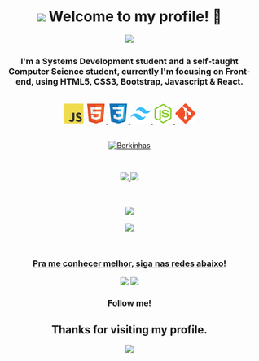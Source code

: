 <h1 align="center">
 <img src="https://media.giphy.com/media/hvRJCLFzcasrR4ia7z/giphy.gif" width="28">
 Welcome to my profile! 👾
</h1>
<p align="center">
 <img src="https://infographicnow.com/wp-content/uploads/2021/02/pixel-art-gif-Captivating-Pixel-Art-Scenes.gif"/>
</p>

<h3 align="center">
  I'm a Systems Development student and a self-taught Computer Science student, currently I'm focusing on Front-end, using HTML5, CSS3, Bootstrap, Javascript & React.
</h3>
  
<div align="center" style="display: inline_block"><br>
  <img src="https://raw.githubusercontent.com/devicons/devicon/master/icons/javascript/javascript-original.svg" alt="Stack" width="40" height="40"/>
</a><a href="#" target="_blank" rel="noreferrer">
  <img src="https://raw.githubusercontent.com/devicons/devicon/master/icons/html5/html5-original.svg" alt="Stack" width="40" height="40"/>
</a><a href="#" target="_blank" rel="noreferrer">
  <img src="https://raw.githubusercontent.com/devicons/devicon/master/icons/css3/css3-original.svg" alt="Stack" width="40" height="40"/>
</a><a href="#" target="_blank" rel="noreferrer">
 <img src="https://raw.githubusercontent.com/devicons/devicon/master/icons/tailwindcss/tailwindcss-plain.svg" alt="Stack" width="40" height="40"/>
</a><a href="#" target="_blank" rel="noreferrer">
  <img src="https://raw.githubusercontent.com/devicons/devicon/master/icons/nodejs/nodejs-original.svg" alt="Stack" width="40" height="40"/>
 </a><a href="#" target="_blank" rel="noreferrer">
 <img src="https://raw.githubusercontent.com/devicons/devicon/master/icons/git/git-original.svg" alt="Stack" width="40" height="40"/>
</a><a href="#" target="_blank" rel="noreferrer">
</div><br/>

 
 <p align="center"> <img src="https://komarev.com/ghpvc/?username=Berkinhas1&label=Profile%20views&color=0e75b6&style=flat" alt="Berkinhas" /> </p>
<br/>
   
<p align="center">
  <img src = "https://github-readme-stats.vercel.app/api/top-langs/?username=Berkinhas&layout=compact&theme=tokyonight"> 
 
 <img src = "https://github-readme-stats.vercel.app/api?username=Berkinhas&theme=tokyonight&show_icons=true">
   
<p align = "center">
  <br><br>
    <img src = "https://github-readme-streak-stats.herokuapp.com?user=Berkinhas&theme=tokyonight&hide_border=true&include_all_commits=true&line_height=27">
</p>
 
 <p align="center" style="margin-bottom: 10px;">
    <img src="https://github-profile-trophy.vercel.app?username=Berkinhas&column=7&theme=tokyonight&hide_border=true&include_all_commits=true&line_height=20"/>
</p>
 
 <br>
 <h3 align="center">
  Pra me conhecer melhor, siga nas redes abaixo!
</h3> 
 
 <div align="center"> 
    <a href="https://www.instagram.com/ggmatheus.js/" target="_blank"><img src="https://img.shields.io/badge/-Instagram-%23E4405F?style=for-the-badge&logo=instagram&logoColor=white" target="_blank"></a>
    <a href="https://www.linkedin.com/in/matheus-jard/" target="_blank"><img src="https://img.shields.io/badge/-LinkedIn-%230077B5?style=for-the-badge&logo=linkedin&logoColor=white" target="_blank"></a> 
 <h3 align="center">
  Follow me!
 </h3> 
 
 
 
 
</div>
<h2 align="center"> Thanks for visiting my profile. </h2>
<p align="center">
  <img src="https://capsule-render.vercel.app/api?type=waving&color=gradient&height=65&section=footer"/>
</p>
